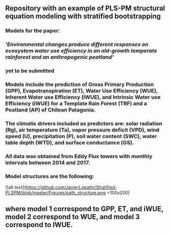 ## Repository with an example of PLS-PM structural equation modeling with stratified bootstrapping

### Models for the paper:
### *'Environmental changes produce different responses on ecosystem water use efficiency in an old-growth temperate rainforest and an anthropogenic peatland'*
### yet to be submitted

### Models include the prediction of Gross Primary Production (GPP), Evapotranspiration (ET), Water Use Efficiency (WUE), Inherent Water use Efficiency (IWUE), and Intrinsic Water use Efficiency (iWUE) for a Template Rain Forest (TRF) and a Peatland (AP) of Chilean Patagonia.

### The climatic drivers included as predictors are: solar radiation (Rg), air temperature (Ta), vapor pressure deficit (VPD), wind speed (U), precipitation (P), soil water content (SWC), water table depth (WTD), and surface conductance (GS).

### All data was obtained from Eddy Flux towers with monthly intervals between 2014 and 2017.

### Model structures are the following:

![alt text](https://github.com/JavierLopatin/Stratified-PLSPM/blob/master/Figures/path_structure.png =100x200)

## where model 1 correspond to GPP, ET, and iWUE, model 2 correspond to WUE, and model 3 correspond to IWUE.
